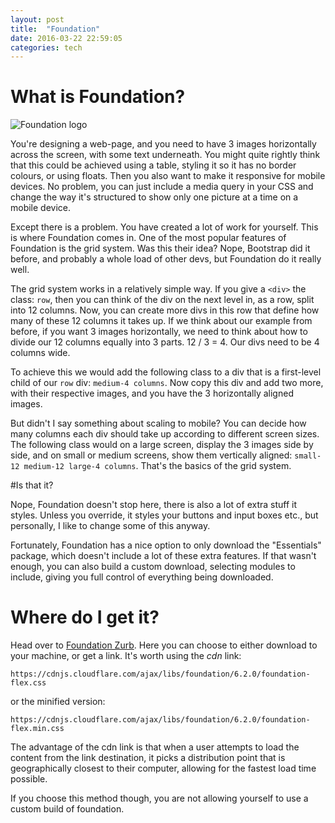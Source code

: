 ```yaml
---
layout: post
title:  "Foundation"
date: 2016-03-22 22:59:05
categories: tech
---
```


# What is Foundation?

![Foundation logo](http://antrecu.com/sites/default/files/foundation_logo.png)

You're designing a web-page, and you need to have 3 images horizontally across
the screen, with some text underneath. You might quite rightly think that this
could be achieved using a table, styling it so it has no border colours, or
using floats. Then you also want to make it responsive for mobile devices. No
problem, you can just include a media query in your CSS and change the way it's
structured to show only one picture at a time on a mobile device.

Except there is a problem. You have created a lot of work for yourself. This is
where Foundation comes in. One of the most popular features of Foundation is the
grid system. Was this their idea? Nope, Bootstrap did it before, and probably a
whole load of other devs, but Foundation do it really well. 

The grid system works in a relatively simple way. If you give a `<div>` the
class: `row`, then you can think of the div on the next level in, as a row,
split into 12 columns. Now, you can create more divs in this row that define how
many of these 12 columns it takes up. If we think about our example from before,
if you want 3 images horizontally, we need to think about how to divide our 12
columns equally into 3 parts. 12 / 3 = 4. Our divs need to be 4 columns wide.

To achieve this we would add the following class to a div that is a first-level
child of our `row` div: `medium-4 columns`. Now copy this div and add two more,
with their respective images, and you have the 3 horizontally aligned images.

But didn't I say something about scaling to mobile? You can decide how many
columns each div should take up according to different screen sizes. The
following class would on a large screen, display the 3 images side by side,
and on small or medium screens, show them vertically aligned: `small-12
medium-12 large-4 columns`. That's the basics of the grid system.

#Is that it?

Nope, Foundation doesn't stop here, there is also a lot of extra stuff it
styles. Unless you override, it styles your buttons and input boxes etc., but
personally, I like to change some of this anyway.

Fortunately, Foundation has a nice option to only download the "Essentials"
package, which doesn't include a lot of these extra features. If that wasn't
enough, you can also build a custom download, selecting modules to include,
giving you full control of everything being downloaded.

# Where do I get it?

Head over to [Foundation Zurb](http://foundation.zurb.com/). Here you can choose
to either download to your machine, or get a link. It's worth using the *cdn*
link:

`https://cdnjs.cloudflare.com/ajax/libs/foundation/6.2.0/foundation-flex.css` 

or the minified version:

`https://cdnjs.cloudflare.com/ajax/libs/foundation/6.2.0/foundation-flex.min.css`

The advantage of the cdn link is that when a user attempts to load
the content from the link destination, it picks a distribution point that is
geographically closest to their computer, allowing for the fastest load time
possible.

If you choose this method though, you are not allowing yourself to use a custom
build of foundation.






[jekyll]:      http://jekyllrb.com
[jekyll-gh]:   https://github.com/jekyll/jekyll
[jekyll-help]: https://github.com/jekyll/jekyll-help
